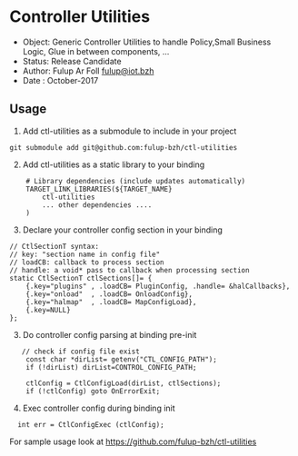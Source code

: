 # Controller Utilities

* Object: Generic Controller Utilities to handle Policy,Small Business Logic, Glue in between components, ...
* Status: Release Candidate
* Author: Fulup Ar Foll fulup@iot.bzh
* Date  : October-2017

## Usage

1) Add ctl-utilities as a submodule to include in your project
```
git submodule add git@github.com:fulup-bzh/ctl-utilities
```

2) Add ctl-utilities as a static library to your binding
```
    # Library dependencies (include updates automatically)
    TARGET_LINK_LIBRARIES(${TARGET_NAME}
        ctl-utilities
        ... other dependencies ....
    )
```

3) Declare your controller config section in your binding
```
// CtlSectionT syntax:
// key: "section name in config file" 
// loadCB: callback to process section
// handle: a void* pass to callback when processing section
static CtlSectionT ctlSections[]= {
    {.key="plugins" , .loadCB= PluginConfig, .handle= &halCallbacks},
    {.key="onload"  , .loadCB= OnloadConfig},
    {.key="halmap"  , .loadCB= MapConfigLoad},
    {.key=NULL}
};

```

3) Do controller config parsing at binding pre-init
```
   // check if config file exist
    const char *dirList= getenv("CTL_CONFIG_PATH");
    if (!dirList) dirList=CONTROL_CONFIG_PATH;

    ctlConfig = CtlConfigLoad(dirList, ctlSections);
    if (!ctlConfig) goto OnErrorExit;        
```

4) Exec controller config during binding init 
```
  int err = CtlConfigExec (ctlConfig);
```

For sample usage look at https://github.com/fulup-bzh/ctl-utilities

